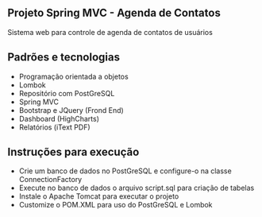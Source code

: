 ## Projeto Spring MVC - Agenda de Contatos
Sistema web para controle de agenda de contatos de usuários

## Padrões e tecnologias
* Programação orientada a objetos
* Lombok
* Repositório com PostGreSQL
* Spring MVC
* Bootstrap e JQuery (Frond End)
* Dashboard (HighCharts)
* Relatórios (iText PDF)


## Instruções para execução
* Crie um banco de dados no PostGreSQL e configure-o na classe ConnectionFactory
* Execute no banco de dados o arquivo script.sql para criação de tabelas
* Instale o Apache Tomcat para executar o projeto
* Customize o POM.XML para uso do PostGreSQL e Lombok